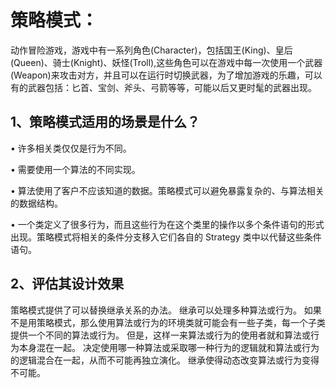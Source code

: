 #	策略模式：
动作冒险游戏，游戏中有一系列角色(Character)，包括国王(King)、皇后(Queen)、骑士(Knight)、妖怪(Troll),这些角色可以在游戏中每一次使用一个武器(Weapon)来攻击对方，并且可以在运行时切换武器，为了增加游戏的乐趣，可以有的武器包括：匕首、宝剑、斧头、弓箭等等，可能以后又更时髦的武器出现。


## 1、策略模式适用的场景是什么？
•	许多相关类仅仅是行为不同。

•	需要使用一个算法的不同实现。

•	算法使用了客户不应该知道的数据。策略模式可以避免暴露复杂的、与算法相关的数据结构。

•	一个类定义了很多行为，而且这些行为在这个类里的操作以多个条件语句的形式出现。策略模式将相关的条件分支移入它们各自的 Strategy 类中以代替这些条件语句。

## 2、评估其设计效果
   策略模式提供了可以替换继承关系的办法。
   继承可以处理多种算法或行为。
   如果不是用策略模式，那么使用算法或行为的环境类就可能会有一些子类，每一个子类提供一个不同的算法或行为。
   但是，这样一来算法或行为的使用者就和算法或行为本身混在一起。
   决定使用哪一种算法或采取哪一种行为的逻辑就和算法或行为的逻辑混合在一起，从而不可能再独立演化。
   继承使得动态改变算法或行为变得不可能。


